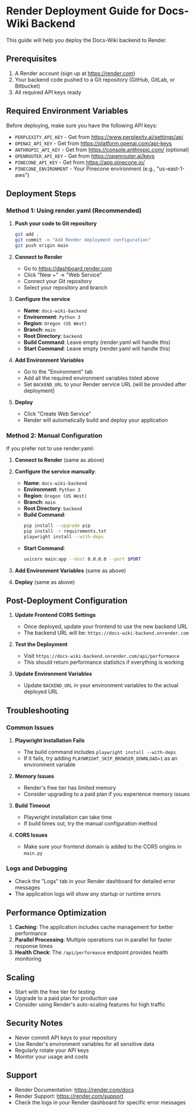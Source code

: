 # Render Deployment Guide for Docs-Wiki Backend

This guide will help you deploy the Docs-Wiki backend to Render.

## Prerequisites

1. A Render account (sign up at https://render.com)
2. Your backend code pushed to a Git repository (GitHub, GitLab, or Bitbucket)
3. All required API keys ready

## Required Environment Variables

Before deploying, make sure you have the following API keys:

- `PERPLEXITY_API_KEY` - Get from https://www.perplexity.ai/settings/api
- `OPENAI_API_KEY` - Get from https://platform.openai.com/api-keys
- `ANTHROPIC_API_KEY` - Get from https://console.anthropic.com/ (optional)
- `OPENROUTER_API_KEY` - Get from https://openrouter.ai/keys
- `PINECONE_API_KEY` - Get from https://app.pinecone.io/
- `PINECONE_ENVIRONMENT` - Your Pinecone environment (e.g., "us-east-1-aws")

## Deployment Steps

### Method 1: Using render.yaml (Recommended)

1. **Push your code to Git repository**
   ```bash
   git add .
   git commit -m "Add Render deployment configuration"
   git push origin main
   ```

2. **Connect to Render**
   - Go to https://dashboard.render.com
   - Click "New +" → "Web Service"
   - Connect your Git repository
   - Select your repository and branch

3. **Configure the service**
   - **Name**: `docs-wiki-backend`
   - **Environment**: `Python 3`
   - **Region**: `Oregon (US West)`
   - **Branch**: `main`
   - **Root Directory**: `backend`
   - **Build Command**: Leave empty (render.yaml will handle this)
   - **Start Command**: Leave empty (render.yaml will handle this)

4. **Add Environment Variables**
   - Go to the "Environment" tab
   - Add all the required environment variables listed above
   - Set `BACKEND_URL` to your Render service URL (will be provided after deployment)

5. **Deploy**
   - Click "Create Web Service"
   - Render will automatically build and deploy your application

### Method 2: Manual Configuration

If you prefer not to use render.yaml:

1. **Connect to Render** (same as above)

2. **Configure the service manually**:
   - **Name**: `docs-wiki-backend`
   - **Environment**: `Python 3`
   - **Region**: `Oregon (US West)`
   - **Branch**: `main`
   - **Root Directory**: `backend`
   - **Build Command**:
     ```bash
     pip install --upgrade pip
     pip install -r requirements.txt
     playwright install --with-deps
     ```
   - **Start Command**:
     ```bash
     uvicorn main:app --host 0.0.0.0 --port $PORT
     ```

3. **Add Environment Variables** (same as above)

4. **Deploy** (same as above)

## Post-Deployment Configuration

1. **Update Frontend CORS Settings**
   - Once deployed, update your frontend to use the new backend URL
   - The backend URL will be: `https://docs-wiki-backend.onrender.com`

2. **Test the Deployment**
   - Visit `https://docs-wiki-backend.onrender.com/api/performance`
   - This should return performance statistics if everything is working

3. **Update Environment Variables**
   - Update `BACKEND_URL` in your environment variables to the actual deployed URL

## Troubleshooting

### Common Issues

1. **Playwright Installation Fails**
   - The build command includes `playwright install --with-deps`
   - If it fails, try adding `PLAYWRIGHT_SKIP_BROWSER_DOWNLOAD=1` as an environment variable

2. **Memory Issues**
   - Render's free tier has limited memory
   - Consider upgrading to a paid plan if you experience memory issues

3. **Build Timeout**
   - Playwright installation can take time
   - If build times out, try the manual configuration method

4. **CORS Issues**
   - Make sure your frontend domain is added to the CORS origins in `main.py`

### Logs and Debugging

- Check the "Logs" tab in your Render dashboard for detailed error messages
- The application logs will show any startup or runtime errors

## Performance Optimization

1. **Caching**: The application includes cache management for better performance
2. **Parallel Processing**: Multiple operations run in parallel for faster response times
3. **Health Check**: The `/api/performance` endpoint provides health monitoring

## Scaling

- Start with the free tier for testing
- Upgrade to a paid plan for production use
- Consider using Render's auto-scaling features for high traffic

## Security Notes

- Never commit API keys to your repository
- Use Render's environment variables for all sensitive data
- Regularly rotate your API keys
- Monitor your usage and costs

## Support

- Render Documentation: https://render.com/docs
- Render Support: https://render.com/support
- Check the logs in your Render dashboard for specific error messages
